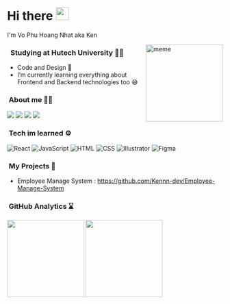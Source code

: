 # Hi there <img src="https://raw.githubusercontent.com/MartinHeinz/MartinHeinz/master/wave.gif" width="30px">
I'm Vo Phu Hoang Nhat aka Ken

<img alt="meme" height="180em" src="https://media.giphy.com/media/XreQmk7ETCak0/giphy.gif" align="right"/>

### &nbsp; Studying at Hutech University 👨‍🎓
- Code and Design 🎨
- I’m currently learning everything about Frontend and Backend technologies too 😅

### &nbsp;About me 🙆‍♂️
<a href="mailto:nhatong2015@gmail.com"><img src="https://img.shields.io/badge/-nhatong2015@gmail.com-D14836?style=flat&logo=Gmail&logoColor=white"/></a>
<a href="https://instagram.com/kenart_1012"><img src="https://img.shields.io/badge/-@kenart_1012-E4405F?style=flat&logo=Instagram&logoColor=white"/></a>
<a href="https://facebook.com/Ken.deep.try.20"><img src="https://img.shields.io/badge/-Nhật Ken-1877F2?style=flat&logo=Facebook&logoColor=white"/></a>
<a href="https://dribbble.com/nhat_2t"><img src="https://img.shields.io/badge/-Kennn-1877F2?style=flat&logo=Dribbble&logoColor=white"/></a>


### &nbsp;Tech im learned ⚙
![React](https://img.shields.io/badge/-ReactJs-61DAFB?logo=react&logoColor=white&style=flat)
![JavaScript](https://img.shields.io/badge/-Javascript-FFA500?logo=javascript&logoColor=white&style=flat)
![HTML](https://img.shields.io/badge/-HTML-FF6347?logo=html5&logoColor=white&style=flat)
![CSS](https://img.shields.io/badge/-CSS-00CED1?logo=css3&logoColor=white&style=flat)
![Illustrator](https://img.shields.io/badge/-illustrator-FF4500?logo=adobe-illustrator&logoColor=white&style=flat)
![Figma](https://img.shields.io/badge/-Figma-696969?logo=figma&logoColor=white&style=flat)
### &nbsp;My Projects 💎
- Employee Manage System : https://github.com/Kennn-dev/Employee-Manage-System

### &nbsp;GitHub Analytics ⌛

<a align="center" href="https://github.com/Kennn-dev" >
  <img height="180em" src="https://github-readme-stats-eight-theta.vercel.app/api?username=Kennn-dev&show_icons=true&theme=algolia&include_all_commits=true&count_private=true" align="left"/>
 <img height="180em" src="https://github-readme-stats-eight-theta.vercel.app/api/top-langs/?username=Kennn-dev&layout=compact&langs_count=8&theme=algolia"/>
</a>




 
